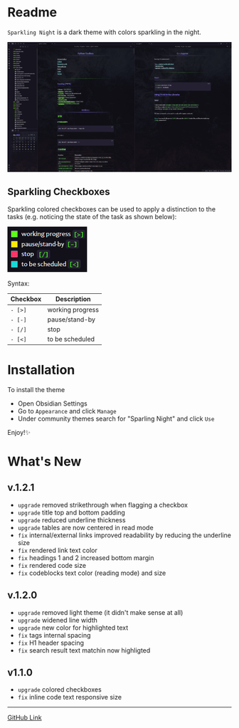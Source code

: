 # Readme

`Sparkling Night` is a dark theme with colors sparkling in the night. 

![img](img/sparkling_night.png)

## Sparkling Checkboxes

Sparkling colored checkboxes can be used to apply a distinction to the tasks (e.g. noticing the state of the task as shown below):

![img](img/checkboxes.png)

Syntax:

| Checkbox | Description |
|---|---|
|`- [>]` | working progress|
|`- [-]` | pause/stand-by|
|`- [/]` | stop |
|`- [<]` | to be scheduled |

# Installation

To install the theme

- Open Obsidian Settings
- Go to `Appearance` and click `Manage`
- Under community themes search for "Sparling Night" and click `Use`

Enjoy!✨


# What's New 

## v.1.2.1

- `upgrade` removed strikethrough when flagging a checkbox
- `upgrade` title top and bottom padding
- `upgrade` reduced underline thickness
- `upgrade` tables are now centered in read mode
- `fix` internal/external links improved readability by reducing the underline size  
- `fix` rendered link text color
- `fix` headings 1 and 2 increased bottom margin
- `fix` rendered code size
- `fix` codeblocks text color (reading mode) and size

## v.1.2.0

- `upgrade` removed light theme (it didn't make sense at all)
- `upgrade` widened line width
- `upgrade` new color for highlighted text
- `fix` tags internal spacing
- `fix` H1 header spacing
- `fix` search result text matchin now highligted

## v1.1.0

- `upgrade` colored checkboxes
- `fix` inline code text responsive size

---

[GitHub Link](git@github.com:isax785/obsidian-sparkling-night.git)